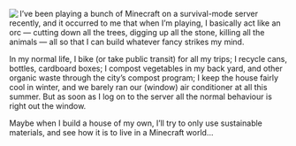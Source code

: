 <!--
.. title: Minecraft and orcs.
.. date: 2014-11-08 18:14:08
.. author: Blake Winton
.. tags: microblog, minecraft, environment, orcs
-->

<img src="https://dl.dropboxusercontent.com/u/2301433/Weblog/GlassEllipsoid.png"
align="left"/>I’ve been playing a bunch of Minecraft on a survival-mode server
recently, and it occurred to me that when I’m playing, I basically act like an
orc — cutting down all the trees, digging up all the stone, killing all the
animals — all so that I can build whatever fancy strikes my mind.

In my normal life, I bike (or take public transit) for all my trips; I recycle
cans, bottles, cardboard boxes; I compost vegetables in my back yard, and
other organic waste through the city’s compost program; I keep the house
fairly cool in winter, and we barely ran our (window) air conditioner at all
this summer.  But as soon as I log on to the server all the normal behaviour
is right out the window.

Maybe when I build a house of my own, I’ll try to only use sustainable
materials, and see how it is to live in a Minecraft world…

<br clear="all">
